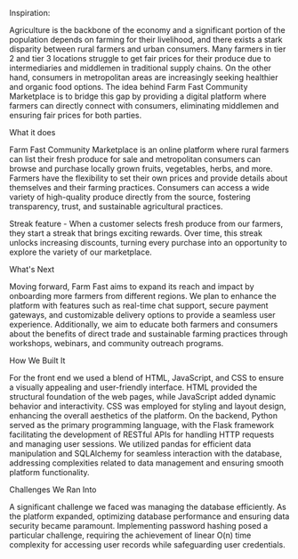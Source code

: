 Inspiration:

Agriculture is the backbone of the economy and a significant portion of the population depends on farming for their livelihood, and there exists a stark disparity between rural farmers and urban consumers. Many farmers in tier 2 and tier 3 locations struggle to get fair prices for their produce due to intermediaries and middlemen in traditional supply chains. On the other hand, consumers in metropolitan areas are increasingly seeking healthier and organic food options. The idea behind Farm Fast Community Marketplace is to bridge this gap by providing a digital platform where farmers can directly connect with consumers, eliminating middlemen and ensuring fair prices for both parties.


What it does

Farm Fast Community Marketplace is an online platform where rural farmers can list their fresh produce for sale and metropolitan consumers can browse and purchase locally grown fruits, vegetables, herbs, and more. Farmers have the flexibility to set their own prices and provide details about themselves and their farming practices. Consumers can access a wide variety of high-quality produce directly from the source, fostering transparency, trust, and sustainable agricultural practices.

Streak feature - When a customer selects fresh produce from our farmers, they start a streak that brings exciting rewards. Over time, this streak unlocks increasing discounts, turning every purchase into an opportunity to explore the variety of our marketplace. 

What's Next

Moving forward, Farm Fast aims to expand its reach and impact by onboarding more farmers from different regions. We plan to enhance the platform with features such as real-time chat support, secure payment gateways, and customizable delivery options to provide a seamless user experience. Additionally, we aim to educate both farmers and consumers about the benefits of direct trade and sustainable farming practices through workshops, webinars, and community outreach programs.

How We Built It

For the front end we used a blend of HTML, JavaScript, and CSS to ensure a visually appealing and user-friendly interface. HTML provided the structural foundation of the web pages, while JavaScript added dynamic behavior and interactivity. CSS was employed for styling and layout design, enhancing the overall aesthetics of the platform. On the backend, Python served as the primary programming language, with the Flask framework facilitating the development of RESTful APIs for handling HTTP requests and managing user sessions. We utilized pandas for efficient data manipulation and SQLAlchemy for seamless interaction with the database, addressing complexities related to data management and ensuring smooth platform functionality.

Challenges We Ran Into 

A significant challenge we faced was managing the database efficiently. As the platform expanded, optimizing database performance and ensuring data security became paramount. Implementing password hashing posed a particular challenge, requiring the achievement of linear O(n) time complexity for accessing user records while safeguarding user credentials.
